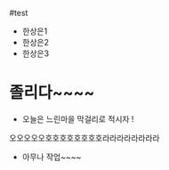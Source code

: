 #test

- 한상은1
- 한상은2
- 한상은3

# 졸리다~~~~
- 오늘은 느린마을 막걸리로 적시자 !


오오오오오호호호호호호호호라라라라라라라라


- 아무나 작업~~~~
